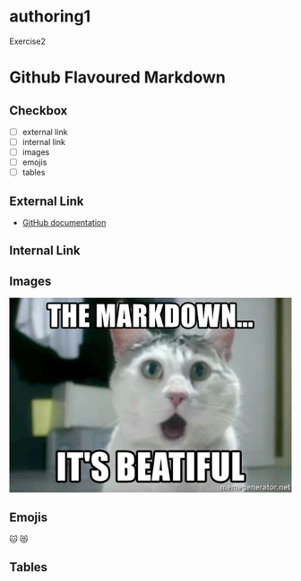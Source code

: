 # authoring1
Exercise2
# Github Flavoured Markdown

## Checkbox
- [ ] external link
- [ ] internal link
- [ ] images
- [ ] emojis
- [ ] tables

## External Link
- [GitHub documentation ](https://help.github.com/en)

## Internal Link

## Images
![some img description](images/the-markdown-its-beatiful.jpg)

## Emojis
:cat: :heart_eyes_cat:

## Tables
